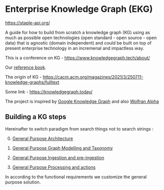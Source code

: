 # Enterprise Knowledge Graph (EKG)


https://staple-api.org/

A guide for how to build from scratch a knowledge graph (KG) using as much as 
possible open technologies (open standard - open source - open data) that is agnostic (domain independent) and could be built on top of present enterprise technology in an incremenal and impactless way.

This is a conference on KG - https://www.knowledgegraph.tech/about/

Our [reference book](https://www.poolparty.biz/wp-content/uploads/2020/04/the-knowledge-graph-cookbook.pdf).

The origin of KG - https://cacm.acm.org/magazines/2021/3/250711-knowledge-graphs/fulltext

Some link - https://knowledgegraph.today/

The project is inspired by [Google Knowledge Graph](https://www.searchenginejournal.com/google-knowledge-graph/369484/)
and also [Wolfran Alpha](https://www.wolframalpha.com/tour/)

## Building a KG steps

Hereinafter to switch paradigm from search things not to search strings :

0. [General Purpose Architecture](./architecture.md)

1. [General Purpose Graph Modelling and Taxonomy](./graph_modelling.md)

2. [General Purpose Ingestion and pre-ingestion](./ingestion.md)

3. [General Purpose Processing and actions](./actions.md)

In according to the functional requirements we customize the general purpose solution.
